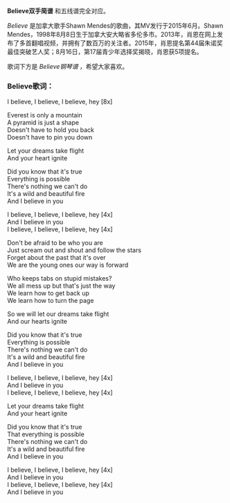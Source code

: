 

**Believe双手简谱** 和五线谱完全对应。

_Believe_ 是加拿大歌手Shawn Mendes的歌曲，其MV发行于2015年6月。Shawn
Mendes，1998年8月8日生于加拿大安大略省多伦多市。2013年，肖恩在网上发布了多首翻唱视频，并拥有了数百万的关注者。2015年，肖恩提名第44届朱诺奖最佳突破艺人奖；8月16日，第17届青少年选择奖揭晓，肖恩获5项提名。

歌词下方是 _Believe钢琴谱_ ，希望大家喜欢。

### Believe歌词：

I believe, I believe, I believe, hey [8x]

Everest is only a mountain  
A pyramid is just a shape  
Doesn't have to hold you back  
Doesn't have to pin you down

Let your dreams take flight  
And your heart ignite

Did you know that it's true  
Everything is possible  
There's nothing we can't do  
It's a wild and beautiful fire  
And I believe in you

I believe, I believe, I believe, hey [4x]  
And I believe in you  
I believe, I believe, I believe, hey [4x]

Don't be afraid to be who you are  
Just scream out and shout and follow the stars  
Forget about the past that it's over  
We are the young ones our way is forward

Who keeps tabs on stupid mistakes?  
We all mess up but that's just the way  
We learn how to get back up  
We learn how to turn the page

So we will let our dreams take flight  
And our hearts ignite

Did you know that it's true  
Everything is possible  
There's nothing we can't do  
It's a wild and beautiful fire  
And I believe in you

I believe, I believe, I believe, hey [4x]  
And I believe in you  
I believe, I believe, I believe, hey [4x]

Let your dreams take flight  
And your heart ignite

Did you know that it's true  
That everything is possible  
There's nothing we can't do  
It's a wild and beautiful fire  
And I believe in you

I believe, I believe, I believe, hey [4x]  
And I believe in you  
I believe, I believe, I believe, hey [4x]  
And I believe in you

